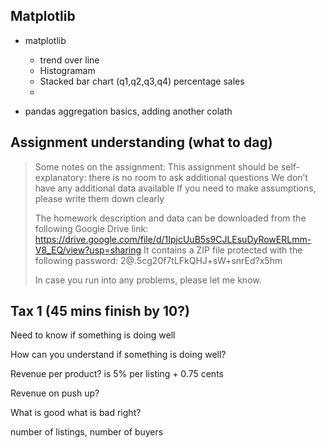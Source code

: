 ## Matplotlib


- matplotlib

	- trend over line
	- Histogramam
	- Stacked bar chart (q1,q2,q3,q4) percentage sales
	- 
	
	
- pandas aggregation basics, adding another colath


## Assignment understanding (what to dag)

> Some notes on the assignment: This assignment should be
> self-explanatory: there is no room to ask additional questions We
> don’t have any additional data available If you need to make
> assumptions, please write them down clearly
>
> The homework description and data can be downloaded from the
> following Google Drive link:
> https://drive.google.com/file/d/1IpjcUuB5s9CJLEsuDyRowERLmm-V8_EQ/view?usp=sharing
> It contains a ZIP file protected with the following password:
> 2@.5cg20f7tLFkQHJ+sW+snrEd?x5hm
>
> In case you run into any problems, please let me know.


## Tax 1 (45 mins finish by 10?)

Need to know if something is doing well

How can you understand if something is doing well?

Revenue per product? is 5% per listing + 0.75 cents

Revenue on push up?

What is good what is bad right?

number of listings, number of buyers
